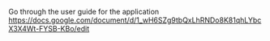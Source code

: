 Go through the user guide for the application
https://docs.google.com/document/d/1_wH6SZg9tbQxLhRNDo8K81qhLYbcX3X4Wt-FYSB-KBo/edit
